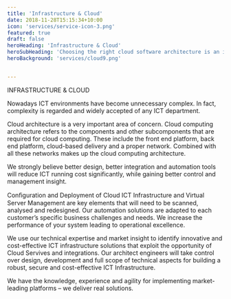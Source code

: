 ```yaml
---
title: 'Infrastructure & Cloud'
date: 2018-11-28T15:15:34+10:00
icon: 'services/service-icon-3.png'
featured: true
draft: false
heroHeading: 'Infrastructure & Cloud'
heroSubHeading: 'Choosing the right cloud software architecture is an important part of determining the cloud approach of any company.'
heroBackground: 'services/cloud9.png'


---
```


INFRASTRUCTURE & CLOUD

Nowadays ICT environments have become unnecessary complex. In fact, complexity is regarded and widely accepted of any ICT department.

Cloud architecture is a very important area of concern. Cloud computing architecture refers to the components and other subcomponents that are required for cloud computing. These include the front end platform, back end platform, cloud-based delivery and a proper network. Combined with all these networks makes up the cloud computing architecture.

We strongly believe better design, better integration and automation tools will reduce ICT running cost significantly, while gaining better control and management insight. 

Conﬁguration and Deployment of Cloud ICT Infrastructure and Virtual Server Management are key elements that will need to be scanned, analysed and redesigned. Our automation solutions are adapted to each customer’s specific business challenges and needs. We increase the performance of your system leading to operational excellence.

We use our technical expertise and market insight to identify innovative and cost-effective ICT infrastructure solutions that exploit the opportunity of Cloud Servives and integrations. Our architect engineers will take control over design, development and full scope of technical aspects for building a robust, secure and cost-effective ICT Infrastructure.

We have the knowledge, experience and agility for implementing market-leading platforms – we deliver real solutions. 


